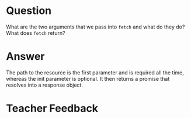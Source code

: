 # Question
What are the two arguments that we pass into `fetch` and what do they do? What does `fetch` return?

# Answer
The path to the resource is the first parameter and is required all the time, whereas the init parameter is optional. It then returns a promise that resolves into a response object.

# Teacher Feedback